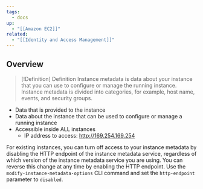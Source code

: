 ```yaml
---
tags:
  - docs
up:
  - "[[Amazon EC2]]"
related:
  - "[[Identity and Access Management]]"
---
```

## Overview

>[!Definition] Definition
>Instance metadata is data about your instance that you can use to configure or manage the running instance. Instance metadata is divided into categories, for example, host name, events, and security groups.

- Data that is provided to the instance
- Data about the instance that can be used to configure or manage a running instance
- Accessible inside ALL instances
	-  IP address to access: http://169.254.169.254


For existing instances, you can turn off access to your instance metadata by disabling the HTTP endpoint of the instance metadata service, regardless of which version of the instance metadata service you are using. You can reverse this change at any time by enabling the HTTP endpoint. Use the `modify-instance-metadata-options` CLI command and set the `http-endpoint` parameter to `disabled`.
